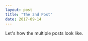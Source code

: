 ```yaml
---
layout: post
title: "The 2nd Post"
date: 2017-09-14
---
```


Let's how the multiple posts look like.
